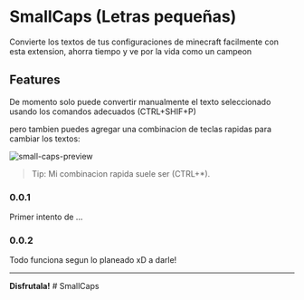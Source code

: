 # SmallCaps (Letras pequeñas)

Convierte los textos de tus configuraciones de minecraft facilmente con esta extension, ahorra tiempo y ve por la vida como un campeon

## Features

De momento solo puede convertir manualmente el texto seleccionado usando los comandos adecuados (CTRL+SHIF+P)

pero tambien puedes agregar una combinacion de teclas rapidas para cambiar los textos:

![small-caps-preview](https://cloud.githubusercontent.com/asset/.gif)

> Tip: Mi combinacion rapida suele ser (CTRL+*).

### 0.0.1

Primer intento de ...

### 0.0.2

Todo funciona segun lo planeado xD a darle!

---

**Disfrutala!**
#   S m a l l C a p s  
 